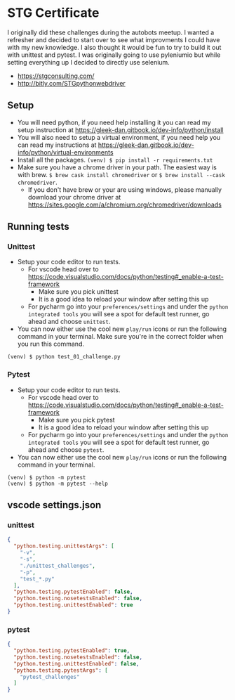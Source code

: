 # STG Certificate

I originally did these challenges during the autobots meetup.  I wanted a refresher and decided to start over to see what improvments I could have with my new knowledge.  I also thought it would be fun to try to build it out with unittest and pytest.  I was originally going to use pyleniumio but while setting everything up I decided to directly use selenium.

- https://stgconsulting.com/
- http://bitly.com/STGpythonwebdriver

## Setup
- You will need python, if you need help installing it you can read my setup instruction at https://gleek-dan.gitbook.io/dev-info/python/install
- You will also need to setup a virtual environment, if you need help you can read my instructions at https://gleek-dan.gitbook.io/dev-info/python/virtual-environments
- Install all the packages.  `(venv) $ pip install -r requirements.txt`
- Make sure you have a chrome driver in your path.  The easiest way is with brew.  `$ brew cask install chromedriver` or `$ brew install --cask chromedriver`.
  - If you don't have brew or your are using windows, please manually download your chrome driver at https://sites.google.com/a/chromium.org/chromedriver/downloads

## Running tests

### Unittest
- Setup your code editor to run tests.
  - For vscode head over to https://code.visualstudio.com/docs/python/testing#_enable-a-test-framework
    - Make sure you pick unittest
    - It is a good idea to reload your window after setting this up
  - For pycharm go into your `preferences/settings` and under the `python integrated tools` you will see a spot for default test runner, go ahead and choose `unittest`.
- You can now either use the cool new `play/run` icons or run the following command in your terminal.  Make sure you're in the correct folder when you run this command.
```
(venv) $ python test_01_challenge.py
```

### Pytest
- Setup your code editor to run tests.
  - For vscode head over to https://code.visualstudio.com/docs/python/testing#_enable-a-test-framework
    - Make sure you pick pytest
    - It is a good idea to reload your window after setting this up
  - For pycharm go into your `preferences/settings` and under the `python integrated tools` you will see a spot for default test runner, go ahead and choose `pytest`.
- You can now either use the cool new `play/run` icons or run the following command in your terminal.
```
(venv) $ python -m pytest
(venv) $ python -m pytest --help
```

## vscode settings.json

### unittest
```json
{
  "python.testing.unittestArgs": [
    "-v",
    "-s",
    "./unittest_challenges",
    "-p",
    "test_*.py"
  ],
  "python.testing.pytestEnabled": false,
  "python.testing.nosetestsEnabled": false,
  "python.testing.unittestEnabled": true
}
```

### pytest
```json
{
  "python.testing.pytestEnabled": true,
  "python.testing.nosetestsEnabled": false,
  "python.testing.unittestEnabled": false,
  "python.testing.pytestArgs": [
    "pytest_challenges"
  ]
}
```
